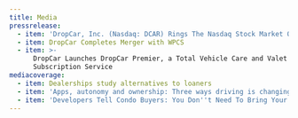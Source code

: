 ```yaml
---
title: Media
pressrelease:
  - item: 'DropCar, Inc. (Nasdaq: DCAR) Rings The Nasdaq Stock Market Opening Bell'
  - item: DropCar Completes Merger with WPCS
  - item: >-
      DropCar Launches DropCar Premier, a Total Vehicle Care and Valet
      Subscription Service
mediacoverage:
  - item: Dealerships study alternatives to loaners
  - item: 'Apps, autonomy and ownership: Three ways driving is changing in 2018'
  - item: 'Developers Tell Condo Buyers: You Don''t Need To Bring Your Car'
---
```



